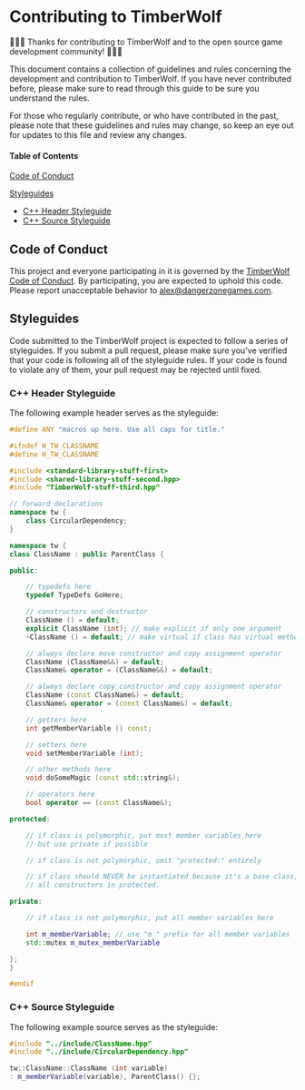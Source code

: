 # Contributing to TimberWolf

:tada::tada::tada: Thanks for contributing to TimberWolf and to the open source
game development community! :tada::tada::tada:

This document contains a collection of guidelines and rules concerning the
development and contribution to TimberWolf. If you have never contributed
before, please make sure to read through this guide to be sure you understand
the rules.

For those who regularly contribute, or who have contributed in the past, please
note that these guidelines and rules may change, so keep an eye out for updates
to this file and review any changes.


#### Table of Contents

[Code of Conduct](#code-of-conduct)

[Styleguides](#styleguides)
- [C++ Header Styleguide](#c++-header-styleguide)
- [C++ Source Styleguide](#c++-source-styleguide)



## Code of Conduct

This project and everyone participating in it is governed by the [TimberWolf
Code of Conduct](CODE_OF_CONDUCT.md). By participating, you are expected to
uphold this code. Please report unacceptable behavior to
[alex@dangerzonegames.com](mailto:alex@dangerzonegames.com).




## Styleguides

Code submitted to the TimberWolf project is expected to follow a series of
styleguides. If you submit a pull request, please make sure you've verified that
your code is following all of the styleguide rules. If your code is found to
violate any of them, your pull request may be rejected until fixed.

### C++ Header Styleguide

The following example header serves as the styleguide:

```c++
#define ANY "macros up here. Use all caps for title."

#ifndef H_TW_CLASSNAME
#define H_TW_CLASSNAME

#include <standard-library-stuff-first>
#include <shared-library-stuff-second.hpp>
#include "TimberWolf-stuff-third.hpp"

// forward declarations
namespace tw {
    class CircularDependency;
}

namespace tw {
class ClassName : public ParentClass {

public:

    // typedefs here
    typedef TypeDefs GoHere;

    // constructors and destructor
    ClassName () = default;
    explicit ClassName (int); // make explicit if only one argument
    ~ClassName () = default; // make virtual if class has virtual methods

    // always declare move constructor and copy assignment operator
    ClassName (ClassName&&) = default;
    ClassName& operator = (ClassName&&) = default;

    // always declare copy constructor and copy assignment operator
    ClassName (const ClassName&) = default;
    ClassName& operator = (const ClassName&) = default;

    // getters here
    int getMemberVariable () const;

    // setters here
    void setMemberVariable (int);

    // other methods here
    void doSomeMagic (const std::string&);

    // operators here
    bool operator == (const ClassName&);

protected:

    // if class is polymorphic, put most member variables here
    // but use private if possible

    // if class is not polymorphic, omit "protected:" entirely

    // if class should NEVER be instantiated because it's a base class, place
    // all constructors in protected.

private:

    // if class is not polymorphic, put all member variables here

    int m_memberVariable; // use "m_" prefix for all member variables
    std::mutex m_mutex_memberVariable

};
}

#endif
```

### C++ Source Styleguide

The following example source serves as the styleguide:

```c++
#include "../include/ClassName.hpp"
#include "../include/CircularDependency.hpp"

tw::ClassName::ClassName (int variable)
: m_memberVariable(variable), ParentClass() {};
```
